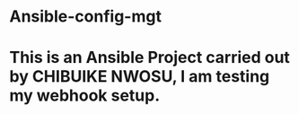 # Ansible-config-mgt

# This is an Ansible Project carried out by CHIBUIKE NWOSU, I am testing my webhook setup.

